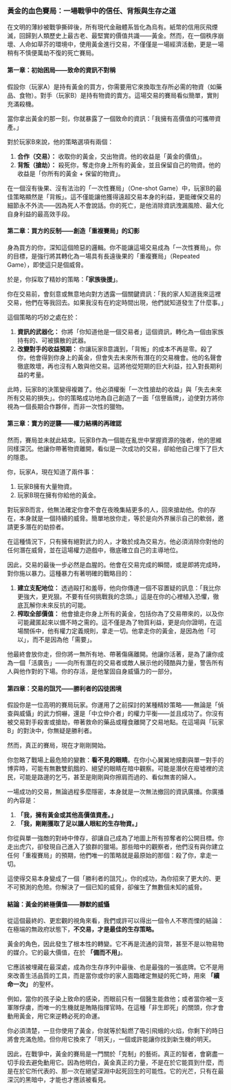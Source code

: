 ### **黃金的血色賽局：一場戰爭中的信任、背叛與生存之道**

在文明的薄紗被戰爭撕碎後，所有現代金融體系皆化為烏有。紙幣的信用灰飛煙滅，回歸到人類歷史上最古老、最堅實的價值共識——黃金。然而，在一個秩序崩壞、人命如草芥的環境中，使用黃金進行交易，不僅僅是一場經濟活動，更是一場稍有不慎便萬劫不復的死亡賽局。

#### **第一章：初始困局——致命的資訊不對稱**

假設你（玩家A）是持有黃金的買方，你需要用它來換取生存所必需的物資（如藥品、食物）。對手（玩家B）是持有物資的賣方。這場交易的賽局看似簡單，實則充滿殺機。

當你拿出黃金的那一刻，你就暴露了一個致命的資訊：「我擁有高價值的可攜帶資產。」

對於玩家B來說，他的策略選項有兩個：

1. **合作（交易）：** 收取你的黃金，交出物資。他的收益是「黃金的價值」。  
2. **背叛（搶劫）：** 殺死你，奪走你身上所有的黃金，並且保留自己的物資。他的收益是「你所有的黃金 \+ 保留的物資」。

在一個沒有後果、沒有法治的「一次性賽局」（One-shot Game）中，玩家B的最佳策略顯然是「背叛」。這不僅能讓他獲得遠超交易本身的利益，更能確保交易的細節永不外流——因為死人不會說話。你的死亡，是他消除資訊洩漏風險、最大化自身利益的最高效手段。

#### **第二章：買方的反制——創造「重複賽局」的幻影**

身為買方的你，深知這個險惡的邏輯。你不能讓這場交易成為「一次性賽局」。你的目標，是強行將其轉化為一場具有長遠後果的「重複賽局」（Repeated Game），即使這只是個威脅。

於是，你採取了精妙的策略：**「家族後援」**。

你在交易前，會刻意或無意地向對方透露一個關鍵資訊：「我的家人知道我來這裡交易，他們在等我回去。如果我沒有在約定時間出現，他們就知道發生了什麼事。」

這個策略的巧妙之處在於：

1. **資訊的武器化：** 你將「你知道他是一個交易者」這個資訊，轉化為一個由家族持有的、可被擴散的武器。  
2. **改變對手的收益預期：** 你讓玩家B意識到，「背叛」的成本不再是零。殺了你，他會得到你身上的黃金，但會失去未來所有潛在的交易機會。他的名聲會徹底敗壞，再也沒有人敢與他交易。這將他從短期的巨大利益，拉入對長期利益的考量。

此時，玩家B的決策變得複雜了。他必須權衡「一次性搶劫的收益」與「失去未來所有交易的損失」。你的策略成功地為自己創造了一面「信譽盾牌」，迫使對方將你視為一個長期合作夥伴，而非一次性的獵物。

#### **第三章：賣方的逆襲——權力結構的再確認**

然而，賽局並未就此結束。玩家B作為一個能在亂世中掌握資源的強者，他的思維同樣深沉。他讓你帶著物資離開，看似是一次成功的交易，卻給他自己埋下了巨大的隱患。

你，玩家A，現在知道了兩件事：

1. 玩家B擁有大量物資。  
2. 玩家B現在擁有你給他的黃金。

對玩家B而言，他無法確定你會不會在夜晚集結更多的人，回來搶劫他。你的存在，本身就是一個持續的威脅。簡單地放你走，等於是向外界展示自己的軟弱，邀請更多潛在的劫掠者。

在這種情況下，只有擁有絕對武力的人，才敢於成為交易方。他必須消除你對他的任何潛在威脅，並在這場權力遊戲中，徹底確立自己的主導地位。

因此，交易的最後一步必然是血腥的。他會在交易完成的瞬間，或是即將完成時，對你施以暴力。這種暴力有著明確的戰略目的：

1. **建立支配地位：** 透過毆打和羞辱，他向你傳達一個不容置疑的訊息：「我比你更強大，更兇狠。不要有任何挑戰我的念頭。」這是在你的心裡植入恐懼，徹底瓦解你未來反抗的可能。  
2. **榨取全部價值：** 他會搶走你身上所有的黃金，包括你為了交易帶來的，以及你可能藏匿起來以備不時之需的。這不僅是為了物質利益，更是向你證明，在這場關係中，他有權力定義規則，拿走一切。他拿走你的黃金，是因為他「可以」，而不是因為他「需要」。

他最終會放你走，但你將一無所有地、帶著傷痛離開。他讓你活著，是為了讓你成為一個「活廣告」——向所有潛在的交易者或敵人展示他的殘酷與力量，警告所有人與他作對的下場。你的存活，是他鞏固自身威懾力的一部分。

#### **第四章：交易的詛咒——勝利者的囚徒困境**

假設你是一位高明的賽局玩家。你運用了之前探討的某種精妙策略——無論是「偵查與威懾」的武力恫嚇，還是「中立仲介者」的權力平衡——並且成功了。你沒有被交易對手殺害或搶劫，帶著救命的藥品或糧食離開了交易地點。在這場與「玩家B」的對決中，你無疑是勝利者。

然而，真正的賽局，現在才剛剛開始。

你忽略了戰場上最危險的變數：**看不見的眼睛**。在你小心翼翼地規劃與單一對手的博弈時，可能有無數雙飢餓的、絕望的眼睛在暗中觀察。可能是潛伏在廢墟裡的流民，可能是路邊的乞丐，甚至是剛剛與你擦肩而過的、看似無害的婦人。

一場成功的交易，無論過程多麼隱密，本身就是一次無法撤回的資訊廣播。你廣播的內容是：

1. **「我，擁有黃金或其他高價值資產。」**  
2. **「我，剛剛獲取了足以讓人眼紅的生存物資。」**

你從與單一強敵的對峙中倖存，卻讓自己成為了地圖上所有掠奪者的公開目標。你走出虎穴，卻發現自己進入了狼群的獵場。那些暗中的觀察者，他們沒有與你建立任何「重複賽局」的預期，他們唯一的策略就是最原始的那個：殺了你，拿走一切。

這使得交易本身變成了一個「勝利者的詛咒」。你的成功，為你招來了更大的、更不可預測的危險。你解決了一個已知的威脅，卻催生了無數個未知的威脅。

#### **結論：黃金的終極價值——靜默的威懾**

從這個最終的、更宏觀的視角來看，我們或許可以得出一個令人不寒而慄的結論：在極端的無政府狀態下，**不交易，才是最佳的生存策略。**

黃金的角色，因此發生了根本性的轉變。它不再是流通的貨幣，甚至不是以物易物的媒介。它的最大價值，在於 **「備而不用」**。

它應該被埋藏在最深處，成為你生存序列中最後、也是最強的一張底牌。它不是用來改善生活品質的工具，而是當你或你的家人面臨確定無疑的死亡時，用來 **「續命一次」** 的聖杯。

例如，當你的孩子染上致命的感染，而眼前只有一個醫生能救他；或者當你被一支軍隊俘虜，而唯一的生機就是賄賂指揮官時。在這種「非生即死」的關頭，你才會動用黃金，用它來逆轉必死的命運。

你必須清楚，一旦你使用了黃金，你就等於點燃了吸引飛蛾的火焰，你剩下的時日將會充滿危險。但你用它換來了「明天」，一個或許能讓你找到新生機的明天。

因此，在戰爭中，黃金的賽局是一門關於「克制」的藝術。真正的智者，會窮盡一切手段去避免動用它。因為他明白，黃金真正的力量，不是在於它能買到什麼，而是在於它所代表的、那一次在絕望深淵中起死回生的可能性。它的光芒，只有在最深沉的黑暗中，才能也才應該被看見。
